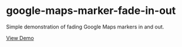 # google-maps-marker-fade-in-out
Simple demonstration of fading Google Maps markers in and out.

[View Demo](http://codetorecovery.github.io/google-maps-marker-fade-in-out/)
